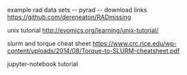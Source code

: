 
example rad data sets -- pyrad -- download links
https://github.com/dereneaton/RADmissing

unix tutorial
http://evomics.org/learning/unix-tutorial/

slurm and torque cheat sheet
https://www.crc.rice.edu/wp-content/uploads/2014/08/Torque-to-SLURM-cheatsheet.pdf

jupyter-notebook tutorial


